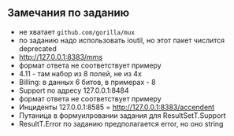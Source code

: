 ## Замечания по заданию

- не хватает `github.com/gorilla/mux`
- по заданию надо использовать ioutil, но этот пакет числится deprecated
- http://127.0.0.1:8383/mms 
- формат ответа не соответствует примеру
- 4.11 - там набор из 8 полей, не из 4х
- Billing: в данных 6 битов, в примерах - 8
- Support по адресу 127.0.0.1:8484
- формат ответа не соответствует примеру
- Инциденты 127.0.0.1:8585 = http://127.0.0.1:8383/accendent
- Путаница в формуилровании задания для ResultSetT.Support
- ResultT.Error по заданию предполагается error, но оно string